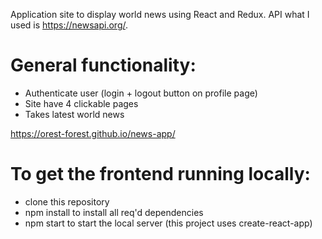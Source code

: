 Application site to display world news using React and Redux. API what I used is https://newsapi.org/.

# General functionality:
* Authenticate user (login + logout button on profile page)
* Site have 4 clickable pages
* Takes latest world news

https://orest-forest.github.io/news-app/

# To get the frontend running locally:

* clone this repository
* npm install to install all req'd dependencies
* npm start to start the local server (this project uses create-react-app)


